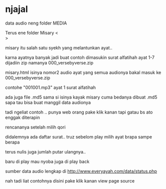# njajal

data audio neng folder MEDIA



Terus ene folder Misary <<br>>
 

misary itu salah satu syekh yang melantunkan ayat..

karna ayatnya banyak jadi buat contoh dimasukin surat alfatihah ayat 1-7 
dijadiin zip  namanya 000_versebyverse.zip




misary.html isinya nomor2 audio ayat 
yang semua audionya bakal masuk ke 000_versebyverse.zip

contohe "001001.mp3"   ayat 1 surat alfatihah



ada juga file .md5 
sama si isinya kayak misary cuma bedanya dibuat .md5 
sapa tau bisa buat manggil data audionya



tadi ngeliat contoh .. punya web orang pake klik kanan tapi gatau bs ato enggak diterapin






rencananya 
setelah milih qori 

didalemnya ada daftar surat.. truz sebelom play 
milih ayat brapa sampe berapa

terus nulis juga jumlah putar ulangnya.. 

baru di play
mau nyoba juga di play back






sumber data audio lengkap di http://www.everyayah.com/data/status.php



nah  tadi  liat contohnya disini pake klik kanan view page source
